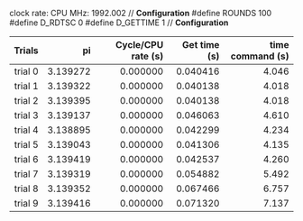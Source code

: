 clock rate:
CPU MHz:             1992.002
// **Configuration**
#define ROUNDS 100
#define D_RDTSC 0
#define D_GETTIME 1
// **Configuration**

| Trials | pi | Cycle/CPU rate (s) | Get time (s) | time command (s) |
|-:|-:|-:|-:|-:|
| trial 0 |  3.139272 | 0.000000 | 0.040416 | 4.046 |
| trial 1 |  3.139322 | 0.000000 | 0.040138 | 4.018 |
| trial 2 |  3.139395 | 0.000000 | 0.040138 | 4.018 |
| trial 3 |  3.139137 | 0.000000 | 0.046063 | 4.610 |
| trial 4 |  3.138895 | 0.000000 | 0.042299 | 4.234 |
| trial 5 |  3.139043 | 0.000000 | 0.041306 | 4.135 |
| trial 6 |  3.139419 | 0.000000 | 0.042537 | 4.260 |
| trial 7 |  3.139319 | 0.000000 | 0.054882 | 5.492 |
| trial 8 |  3.139352 | 0.000000 | 0.067466 | 6.757 |
| trial 9 |  3.139416 | 0.000000 | 0.071320 | 7.137 |
